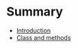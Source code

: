 # Summary

* [Introduction](introduction.md)
* [Class and methods](class_and_methods/class_and_methods.md)

